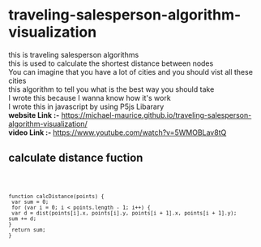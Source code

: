 # traveling-salesperson-algorithm-visualization
this is traveling salesperson algorithms</br> this is used to calculate the shortest distance between nodes</br>
You can imagine that you have a lot of cities and you should vist all these cities</br> 
this algorithm to tell you what is the best way you should take
</br> I wrote this because I wanna know how it's work </br>
I wrote this in javascript by using P5js Libarary</br> 
<b> website Link :-</b> https://michael-maurice.github.io/traveling-salesperson-algorithm-visualization/   </br>
<b>video Link :- </b> https://www.youtube.com/watch?v=5WMOBLav8tQ     </br>

<h2> calculate distance fuction</h2>
<code>
    
    function calcDistance(points) {
     var sum = 0;
     for (var i = 0; i < points.length - 1; i++) {
     var d = dist(points[i].x, points[i].y, points[i + 1].x, points[i + 1].y);
    sum += d;
    }
     return sum;
    }

</code>

